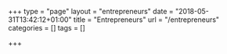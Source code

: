 +++
type = "page"
layout = "entrepreneurs"
date = "2018-05-31T13:42:12+01:00"
title = "Entrepreneurs"
url = "/entrepreneurs"
categories = []
tags = []

+++
